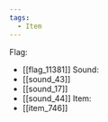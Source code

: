 ```yaml
---
tags:
  - Item
---
```

Flag:
- [[flag_11381]]
Sound:
- [[sound_43]]
- [[sound_17]]
- [[sound_44]]
Item:
- [[item_746]]
